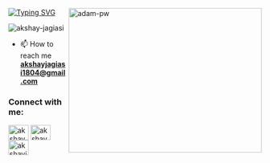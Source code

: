 
<p><img align="right" src="https://media.giphy.com/media/qgQUggAC3Pfv687qPC/giphy.gif" alt="adam-pw" height="288" width="384" /></p>

[![Typing SVG](https://readme-typing-svg.demolab.com?font=Fira+Code&weight=25&size=30&pause=1000&color=F70000&background=A2FFD600&width=435&lines=Hi%2C+I'm+Akshay+Jagiasi)](https://git.io/typing-svg)

<p align="left"> <img src="https://komarev.com/ghpvc/?username=akshay-jagiasi&label=Profile%20views&color=0e75b6&style=flat" alt="akshay-jagiasi" /> </p>

- 📫 How to reach me **akshayjagiasi1804@gmail.com**

<h3 align="left">Connect with me:</h3>
<p align="left">
 <a href="https://twitter.com/akshay_jagiasi" target="blank"><img align="center" src="https://raw.githubusercontent.com/rahuldkjain/github-profile-readme-generator/master/src/images/icons/Social/twitter.svg" alt="akshay_jagiasi" height="30" width="40" /></a>
<a href="https://linkedin.com/in/akshay-jagiasi-1bb909262" target="blank"><img align="center" src="https://raw.githubusercontent.com/rahuldkjain/github-profile-readme-generator/master/src/images/icons/Social/linked-in-alt.svg" alt="akshay-jagiasi-1bb909262" height="30" width="40" /></a>
<a href="https://instagram.com/akshayjagiasi_" target="blank"><img align="center" src="https://raw.githubusercontent.com/rahuldkjain/github-profile-readme-generator/master/src/images/icons/Social/instagram.svg" alt="akshayjagiasi_" height="30" width="40" /></a>

</p>

